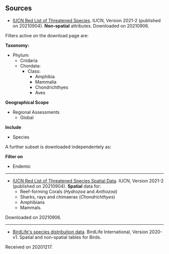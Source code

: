 ## Sources

+  [IUCN Red List of Threatened Species](https://www.iucnredlist.org/search). IUCN, Version 2021-2 (published on 20210904). **Non-spatial** attributes.
Downloaded on 20210906.

Filters active on the download page are:

**Taxonomy:**
  + Phylum:
    + Cnidaria
    + Chordata:
      + Class:
        +  Amphibia
        +  Mammalia
        +  Chondrichthyes
        +  Aves

  **Geographical Scope**
  +  Regional Assessments
      +  Global

  **Include**
  +  Species

  A further subset is downloaded independentely as:

  **Filter on**
  +  Endemic  

---

+  [IUCN Red List of Threatened Species Spatial Data](https://www.iucnredlist.org/resources/spatial-data-download).  IUCN, Version 2021-2 (published on 20210904). **Spatial** data for:
   +  Reef-forming Corals (_Hydrozoa_ and _Anthozoa_)
   +  Sharks, rays and chimaeras (_Chondrichthyes_)
   +  Amphibians
   +  Mammals.

Downloaded on 20210906.

---

+  [BirdLife's species distribution data](http://datazone.birdlife.org/species/requestdis). BirdLife International, Version 2020-v1. Spatial and non-spatial tables for Birds.

Received on 20201217.
